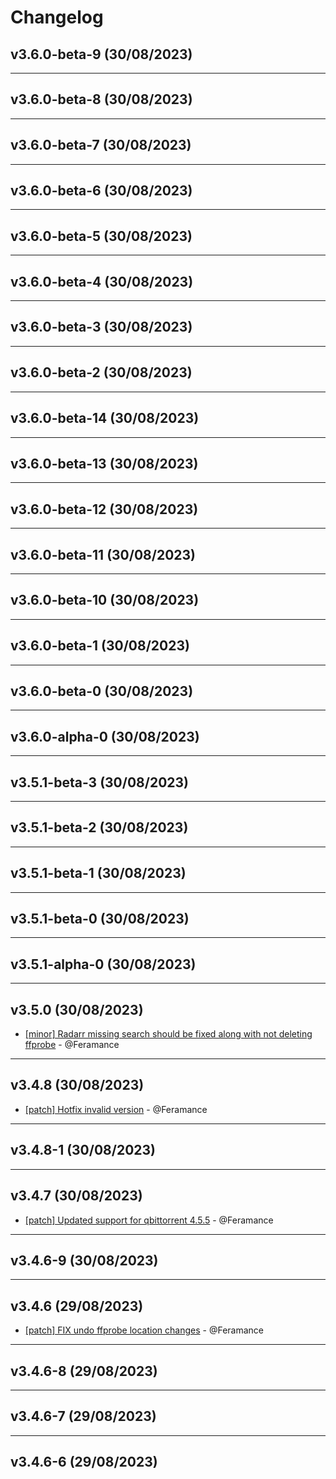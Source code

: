 # Changelog

## v3.6.0-beta-9 (30/08/2023)

---

## v3.6.0-beta-8 (30/08/2023)

---

## v3.6.0-beta-7 (30/08/2023)

---

## v3.6.0-beta-6 (30/08/2023)

---

## v3.6.0-beta-5 (30/08/2023)

---

## v3.6.0-beta-4 (30/08/2023)

---

## v3.6.0-beta-3 (30/08/2023)

---

## v3.6.0-beta-2 (30/08/2023)

---

## v3.6.0-beta-14 (30/08/2023)

---

## v3.6.0-beta-13 (30/08/2023)

---

## v3.6.0-beta-12 (30/08/2023)

---

## v3.6.0-beta-11 (30/08/2023)

---

## v3.6.0-beta-10 (30/08/2023)

---

## v3.6.0-beta-1 (30/08/2023)

---

## v3.6.0-beta-0 (30/08/2023)

---

## v3.6.0-alpha-0 (30/08/2023)

---

## v3.5.1-beta-3 (30/08/2023)

---

## v3.5.1-beta-2 (30/08/2023)

---

## v3.5.1-beta-1 (30/08/2023)

---

## v3.5.1-beta-0 (30/08/2023)

---

## v3.5.1-alpha-0 (30/08/2023)

---

## v3.5.0 (30/08/2023)
- [[minor] Radarr missing search should be fixed along with not deleting ffprobe](https://github.com/Feramance/qBitrr/commit/042f39a0d421c78cc44e30659fbba5d72b0a7707) - @Feramance

---

## v3.4.8 (30/08/2023)
- [[patch] Hotfix invalid version](https://github.com/Feramance/qBitrr/commit/d11c5a441b77dbc7259e41938cd7acec7d169a3b) - @Feramance

---

## v3.4.8-1 (30/08/2023)

---

## v3.4.7 (30/08/2023)
- [[patch] Updated support for qbittorrent 4.5.5](https://github.com/Feramance/qBitrr/commit/bf57e65e035154db87e9397ffbf94d8e7eb9c081) - @Feramance

---

## v3.4.6-9 (30/08/2023)

---

## v3.4.6 (29/08/2023)
- [[patch] FIX undo ffprobe location changes](https://github.com/Feramance/qBitrr/commit/6f7889e4f434d983e4720b6206f953773e0f4332) - @Feramance

---

## v3.4.6-8 (29/08/2023)

---

## v3.4.6-7 (29/08/2023)

---

## v3.4.6-6 (29/08/2023)
